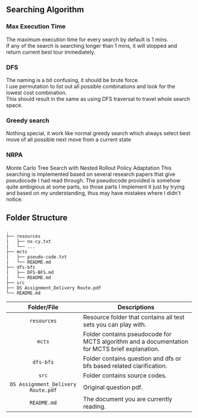 ## Searching Algorithm
### Max Execution Time

The maximum execution time for every search by default is 1 mins.  
If any of the search is searching longer than 1 mins, it will stopped and return current best tour immediately.  

### DFS

The naming is a bit confusing, it should be brute force.  
I use permutation to list out all possible combinations and look for the lowest cost combination.  
This should result in the same as using DFS traversal to travel whole search space.

### Greedy search

Nothing special, it work like normal greedy search which always select best move of all possible next move from a current state

### NRPA

Monte Carlo Tree Search with Nested Rollout Policy Adaptation
This searching is implemented based on several research papers that give pseudocode I had read through.
The pseudocode provided is somehow quite ambigious at some parts, so those parts I implement it just by trying and based on my understanding, thus may have mistakes where I didn't notice.

## Folder Structure
```
.  
├── resources    
|   ├── nx-cy.txt 
|   └── ...  
├── mcts  
|   ├── pseudo-code.txt  
|   └── README.md
├── dfs-bfs    
|   ├── DFS-BFS.md
|   └── README.md
├── src
├── DS Assignment_Delivery Route.pdf 
└── README.md
```
| Folder/File                         | Descriptions                                                                                      |
|:-----------------------------------:|---------------------------------------------------------------------------------------------------|
|`resources`                          |Resource folder that contains all test sets you can play with.                                     |
|`mcts`                               |Folder contains pseudocode for MCTS algorithm and a documentation for MCTS brief explanation.      |
|`dfs-bfs`                            |Folder contains question and dfs or bfs based related clarification.                               |
|`src`                                |Folder contains source codes.                                                                      |
|`DS Assignment_Delivery Route.pdf`   |Original question pdf.                                                                             |
|`README.md`                          |The document you are currently reading.                                                            |


